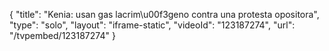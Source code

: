 {
    "title": "Kenia: usan gas lacrim\u00f3geno contra una protesta opositora",
    "type": "solo",
    "layout": "iframe-static",
    "videoId": "123187274",
    "url": "\/tvpembed\/123187274"
}